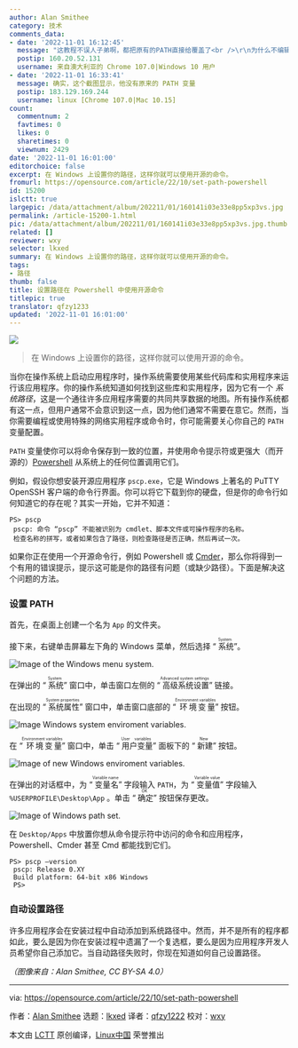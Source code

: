 ```yaml
---
author: Alan Smithee
category: 技术
comments_data:
- date: '2022-11-01 16:12:45'
  message: "这教程不误人子弟啊，都把原有的PATH直接给覆盖了<br />\r\n为什么不编辑$PROFILE 给$env:PATH append添加需要的路径？"
  postip: 160.20.52.131
  username: 来自澳大利亚的 Chrome 107.0|Windows 10 用户
- date: '2022-11-01 16:33:41'
  message: 确实，这个截图显示，他没有原来的 PATH 变量
  postip: 183.129.169.244
  username: linux [Chrome 107.0|Mac 10.15]
count:
  commentnum: 2
  favtimes: 0
  likes: 0
  sharetimes: 0
  viewnum: 2429
date: '2022-11-01 16:01:00'
editorchoice: false
excerpt: 在 Windows 上设置你的路径，这样你就可以使用开源的命令。
fromurl: https://opensource.com/article/22/10/set-path-powershell
id: 15200
islctt: true
largepic: /data/attachment/album/202211/01/160141i03e33e8pp5xp3vs.jpg
permalink: /article-15200-1.html
pic: /data/attachment/album/202211/01/160141i03e33e8pp5xp3vs.jpg.thumb.jpg
related: []
reviewer: wxy
selector: lkxed
summary: 在 Windows 上设置你的路径，这样你就可以使用开源的命令。
tags:
- 路径
thumb: false
title: 设置路径在 Powershell 中使用开源命令
titlepic: true
translator: qfzy1233
updated: '2022-11-01 16:01:00'
---
```


![](/data/attachment/album/202211/01/160141i03e33e8pp5xp3vs.jpg)



> 
> 在 Windows 上设置你的路径，这样你就可以使用开源的命令。
> 
> 
> 


当你在操作系统上启动应用程序时，操作系统需要使用某些代码库和实用程序来运行该应用程序。你的操作系统知道如何找到这些库和实用程序，因为它有一个 *系统路径*，这是一个通往许多应用程序需要的共同共享数据的地图。所有操作系统都有这一点，但用户通常不会意识到这一点，因为他们通常不需要在意它。然而，当你需要编程或使用特殊的网络实用程序或命令时，你可能需要关心你自己的 `PATH` 变量配置。


`PATH` 变量使你可以将命令保存到一致的位置，并使用命令提示符或更强大（而开源的）[Powershell](https://opensource.com/article/18/2/powershell-people) 从系统上的任何位置调用它们。


例如，假设你想安装开源应用程序 `pscp.exe`，它是 Windows 上著名的 PuTTY OpenSSH 客户端的命令行界面。你可以将它下载到你的硬盘，但是你的命令行如何知道它的存在呢？其实一开始，它并不知道：



```
PS> pscp
 pscp: 命令 “pscp” 不能被识别为 cmdlet、脚本文件或可操作程序的名称。
 检查名称的拼写，或者如果包含了路径，则检查路径是否正确，然后再试一次。

```

如果你正在使用一个开源命令行，例如 Powershell 或 [Cmder](http://cmder.app/)，那么你将得到一个有用的错误提示，提示这可能是你的路径有问题（或缺少路径）。下面是解决这个问题的方法。


### 设置 PATH


首先，在桌面上创建一个名为 `App` 的文件夹。


接下来，右键单击屏幕左下角的 Windows 菜单，然后选择 “<ruby> 系统 <rt>  System </rt></ruby>”。


![Image of the Windows menu system.](/data/attachment/album/202211/01/160244rlkp49lql18sgq9s.jpg)


在弹出的 “<ruby> 系统 <rt>  System </rt></ruby>” 窗口中，单击窗口左侧的 “<ruby> 高级系统设置 <rt>  Advanced system settings </rt></ruby>” 链接。


在出现的 “<ruby> 系统属性 <rt>  System properties </rt></ruby>” 窗口中，单击窗口底部的 “<ruby> 环境变量 <rt>  Environment variables </rt></ruby>” 按钮。


![Image Windows system enviroment variables.](/data/attachment/album/202211/01/160250idgpgpg2i5upzpke.jpg)


在 “<ruby> 环境变量 <rt>  Environment variables </rt></ruby>” 窗口中，单击 “<ruby> 用户变量 <rt>  User variables </rt></ruby>” 面板下的 “<ruby> 新建 <rt>  New </rt></ruby>” 按钮。


![Image of new Windows enviroment variables.](/data/attachment/album/202211/01/160300oibjeibbuxz8u7ph.jpg)


在弹出的对话框中，为 “<ruby> 变量名 <rt>  Variable name </rt></ruby>” 字段输入 `PATH`，为 “<ruby> 变量值 <rt>  Variable value </rt></ruby>” 字段输入 `%USERPROFILE\Desktop\App` 。单击 “<ruby> 确定 <rt>  OK </rt></ruby>” 按钮保存更改。


![Image of Windows path set.](/data/attachment/album/202211/01/160308x09fli3j2i8231dl.jpg)


在 `Desktop/Apps` 中放置你想从命令提示符中访问的命令和应用程序，Powershell、Cmder 甚至 Cmd 都能找到它们。



```
PS> pscp –version
 pscp: Release 0.XY
 Build platform: 64-bit x86 Windows
 PS>

```

### 自动设置路径


许多应用程序会在安装过程中自动添加到系统路径中。然而，并不是所有的程序都如此，要么是因为你在安装过程中遗漏了一个复选框，要么是因为应用程序开发人员希望你自己添加它。当自动路径失败时，你现在知道如何自己设置路径。


*（图像来自：Alan Smithee, CC BY-SA 4.0）*




---


via: <https://opensource.com/article/22/10/set-path-powershell>


作者：[Alan Smithee](https://opensource.com/users/alansmithee) 选题：[lkxed](https://github.com/lkxed) 译者：[qfzy1222](https://github.com/qfzy1233) 校对：[wxy](https://github.com/wxy)


本文由 [LCTT](https://github.com/LCTT/TranslateProject) 原创编译，[Linux中国](https://linux.cn/) 荣誉推出